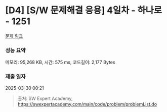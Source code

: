 # [D4] [S/W 문제해결 응용] 4일차 - 하나로 - 1251 

[문제 링크](https://swexpertacademy.com/main/code/problem/problemDetail.do?contestProbId=AV15StKqAQkCFAYD) 

### 성능 요약

메모리: 95,268 KB, 시간: 575 ms, 코드길이: 2,177 Bytes

### 제출 일자

2025-03-30 00:21



> 출처: SW Expert Academy, https://swexpertacademy.com/main/code/problem/problemList.do